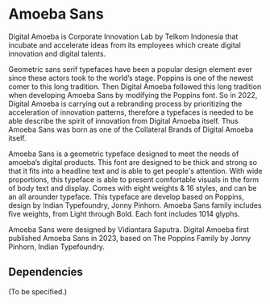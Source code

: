 # Amoeba Sans

Digital Amoeba is Corporate Innovation Lab by Telkom Indonesia that incubate and accelerate ideas from its employees which create digital innovation and digital talents.

Geometric sans serif typefaces have been a popular design element ever since these actors took to the world’s stage. Poppins is one of the newest comer to this long tradition. Then Digital Amoeba followed this long tradition when developing Amoeba Sans by modifying the Poppins font. So in 2022, Digital Amoeba is carrying out a rebranding process by prioritizing the acceleration of innovation patterns, therefore a typefaces is needed to be able describe the spirit of innovation from Digital Amoeba itself. Thus Amoeba Sans was born as one of the Collateral Brands of Digital Amoeba itself. 

Amoeba Sans is a geometric typeface designed to meet the needs of amoeba’s digital products. This font are designed to be thick and strong so that it fits into a headline text and is able to get people's attention. With wide proportions, this typeface is able to present comfortable visuals in the form of body text and display. Comes with eight weights & 16 styles, and can be an all arounder typeface. This typeface are develop based on Poppins, design by Indian Typefoundry, Jonny Pinhorn. Amoeba Sans family includes five weights, from Light through Bold. Each font includes 1014 glyphs. 

Amoeba Sans were designed by Vidiantara Saputra. Digital Amoeba first published Amoeba Sans in 2023, based on The Poppins Family by Jonny Pinhorn, Indian Typefoundry.

## Dependencies

(To be specified.)

